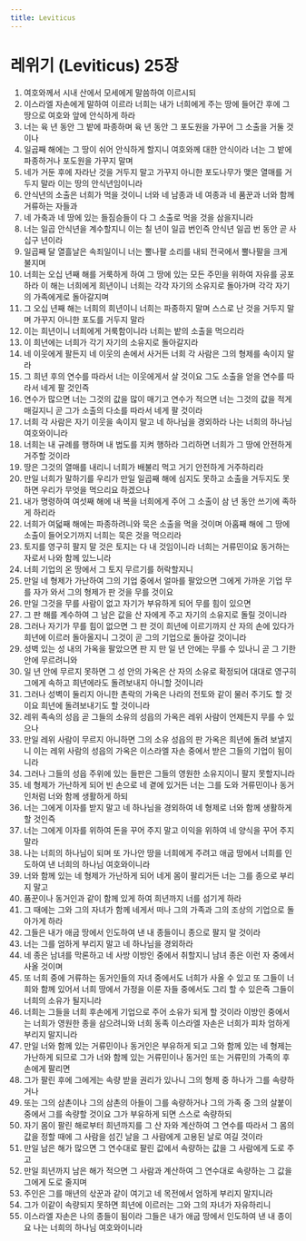 ```yaml
---
title: Leviticus
---
```


# 레위기 (Leviticus) 25장
1. 여호와께서 시내 산에서 모세에게 말씀하여 이르시되
1. 이스라엘 자손에게 말하여 이르라 너희는 내가 너희에게 주는 땅에 들어간 후에 그 땅으로 여호와 앞에 안식하게 하라
1. 너는 육 년 동안 그 밭에 파종하며 육 년 동안 그 포도원을 가꾸어 그 소출을 거둘 것이나
1. 일곱째 해에는 그 땅이 쉬어 안식하게 할지니 여호와께 대한 안식이라 너는 그 밭에 파종하거나 포도원을 가꾸지 말며
1. 네가 거둔 후에 자라난 것을 거두지 말고 가꾸지 아니한 포도나무가 맺은 열매를 거두지 말라 이는 땅의 안식년임이니라
1. 안식년의 소출은 너희가 먹을 것이니 너와 네 남종과 네 여종과 네 품꾼과 너와 함께 거류하는 자들과
1. 네 가축과 네 땅에 있는 들짐승들이 다 그 소출로 먹을 것을 삼을지니라
1. 너는 일곱 안식년을 계수할지니 이는 칠 년이 일곱 번인즉 안식년 일곱 번 동안 곧 사십구 년이라
1. 일곱째 달 열흘날은 속죄일이니 너는 뿔나팔 소리를 내되 전국에서 뿔나팔을 크게 불지며
1. 너희는 오십 년째 해를 거룩하게 하여 그 땅에 있는 모든 주민을 위하여 자유를 공포하라 이 해는 너희에게 희년이니 너희는 각각 자기의 소유지로 돌아가며 각각 자기의 가족에게로 돌아갈지며
1. 그 오십 년째 해는 너희의 희년이니 너희는 파종하지 말며 스스로 난 것을 거두지 말며 가꾸지 아니한 포도를 거두지 말라
1. 이는 희년이니 너희에게 거룩함이니라 너희는 밭의 소출을 먹으리라
1. 이 희년에는 너희가 각기 자기의 소유지로 돌아갈지라
1. 네 이웃에게 팔든지 네 이웃의 손에서 사거든 너희 각 사람은 그의 형제를 속이지 말라
1. 그 희년 후의 연수를 따라서 너는 이웃에게서 살 것이요 그도 소출을 얻을 연수를 따라서 네게 팔 것인즉
1. 연수가 많으면 너는 그것의 값을 많이 매기고 연수가 적으면 너는 그것의 값을 적게 매길지니 곧 그가 소출의 다소를 따라서 네게 팔 것이라
1. 너희 각 사람은 자기 이웃을 속이지 말고 네 하나님을 경외하라 나는 너희의 하나님 여호와이니라
1. 너희는 내 규례를 행하며 내 법도를 지켜 행하라 그리하면 너희가 그 땅에 안전하게 거주할 것이라
1. 땅은 그것의 열매를 내리니 너희가 배불리 먹고 거기 안전하게 거주하리라
1. 만일 너희가 말하기를 우리가 만일 일곱째 해에 심지도 못하고 소출을 거두지도 못하면 우리가 무엇을 먹으리요 하겠으나
1. 내가 명령하여 여섯째 해에 내 복을 너희에게 주어 그 소출이 삼 년 동안 쓰기에 족하게 하리라
1. 너희가 여덟째 해에는 파종하려니와 묵은 소출을 먹을 것이며 아홉째 해에 그 땅에 소출이 들어오기까지 너희는 묵은 것을 먹으리라
1. 토지를 영구히 팔지 말 것은 토지는 다 내 것임이니라 너희는 거류민이요 동거하는 자로서 나와 함께 있느니라
1. 너희 기업의 온 땅에서 그 토지 무르기를 허락할지니
1. 만일 네 형제가 가난하여 그의 기업 중에서 얼마를 팔았으면 그에게 가까운 기업 무를 자가 와서 그의 형제가 판 것을 무를 것이요
1. 만일 그것을 무를 사람이 없고 자기가 부유하게 되어 무를 힘이 있으면
1. 그 판 해를 계수하여 그 남은 값을 산 자에게 주고 자기의 소유지로 돌릴 것이니라
1. 그러나 자기가 무를 힘이 없으면 그 판 것이 희년에 이르기까지 산 자의 손에 있다가 희년에 이르러 돌아올지니 그것이 곧 그의 기업으로 돌아갈 것이니라
1. 성벽 있는 성 내의 가옥을 팔았으면 판 지 만 일 년 안에는 무를 수 있나니 곧 그 기한 안에 무르려니와
1. 일 년 안에 무르지 못하면 그 성 안의 가옥은 산 자의 소유로 확정되어 대대로 영구히 그에게 속하고 희년에라도 돌려보내지 아니할 것이니라
1. 그러나 성벽이 둘리지 아니한 촌락의 가옥은 나라의 전토와 같이 물러 주기도 할 것이요 희년에 돌려보내기도 할 것이니라
1. 레위 족속의 성읍 곧 그들의 소유의 성읍의 가옥은 레위 사람이 언제든지 무를 수 있으나
1. 만일 레위 사람이 무르지 아니하면 그의 소유 성읍의 판 가옥은 희년에 돌려 보낼지니 이는 레위 사람의 성읍의 가옥은 이스라엘 자손 중에서 받은 그들의 기업이 됨이니라
1. 그러나 그들의 성읍 주위에 있는 들판은 그들의 영원한 소유지이니 팔지 못할지니라
1. 네 형제가 가난하게 되어 빈 손으로 네 곁에 있거든 너는 그를 도와 거류민이나 동거인처럼 너와 함께 생활하게 하되
1. 너는 그에게 이자를 받지 말고 네 하나님을 경외하여 네 형제로 너와 함께 생활하게 할 것인즉
1. 너는 그에게 이자를 위하여 돈을 꾸어 주지 말고 이익을 위하여 네 양식을 꾸어 주지 말라
1. 나는 너희의 하나님이 되며 또 가나안 땅을 너희에게 주려고 애굽 땅에서 너희를 인도하여 낸 너희의 하나님 여호와이니라
1. 너와 함께 있는 네 형제가 가난하게 되어 네게 몸이 팔리거든 너는 그를 종으로 부리지 말고
1. 품꾼이나 동거인과 같이 함께 있게 하여 희년까지 너를 섬기게 하라
1. 그 때에는 그와 그의 자녀가 함께 네게서 떠나 그의 가족과 그의 조상의 기업으로 돌아가게 하라
1. 그들은 내가 애굽 땅에서 인도하여 낸 내 종들이니 종으로 팔지 말 것이라
1. 너는 그를 엄하게 부리지 말고 네 하나님을 경외하라
1. 네 종은 남녀를 막론하고 네 사방 이방인 중에서 취할지니 남녀 종은 이런 자 중에서 사올 것이며
1. 또 너희 중에 거류하는 동거인들의 자녀 중에서도 너희가 사올 수 있고 또 그들이 너희와 함께 있어서 너희 땅에서 가정을 이룬 자들 중에서도 그리 할 수 있은즉 그들이 너희의 소유가 될지니라
1. 너희는 그들을 너희 후손에게 기업으로 주어 소유가 되게 할 것이라 이방인 중에서는 너희가 영원한 종을 삼으려니와 너희 동족 이스라엘 자손은 너희가 피차 엄하게 부리지 말지니라
1. 만일 너와 함께 있는 거류민이나 동거인은 부유하게 되고 그와 함께 있는 네 형제는 가난하게 되므로 그가 너와 함께 있는 거류민이나 동거인 또는 거류민의 가족의 후손에게 팔리면
1. 그가 팔린 후에 그에게는 속량 받을 권리가 있나니 그의 형제 중 하나가 그를 속량하거나
1. 또는 그의 삼촌이나 그의 삼촌의 아들이 그를 속량하거나 그의 가족 중 그의 살붙이 중에서 그를 속량할 것이요 그가 부유하게 되면 스스로 속량하되
1. 자기 몸이 팔린 해로부터 희년까지를 그 산 자와 계산하여 그 연수를 따라서 그 몸의 값을 정할 때에 그 사람을 섬긴 날을 그 사람에게 고용된 날로 여길 것이라
1. 만일 남은 해가 많으면 그 연수대로 팔린 값에서 속량하는 값을 그 사람에게 도로 주고
1. 만일 희년까지 남은 해가 적으면 그 사람과 계산하여 그 연수대로 속량하는 그 값을 그에게 도로 줄지며
1. 주인은 그를 매년의 삯꾼과 같이 여기고 네 목전에서 엄하게 부리지 말지니라
1. 그가 이같이 속량되지 못하면 희년에 이르러는 그와 그의 자녀가 자유하리니
1. 이스라엘 자손은 나의 종들이 됨이라 그들은 내가 애굽 땅에서 인도하여 낸 내 종이요 나는 너희의 하나님 여호와이니라